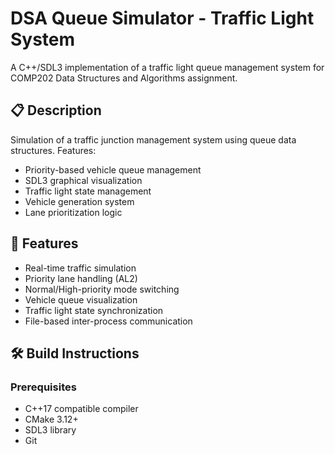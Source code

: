# DSA Queue Simulator - Traffic Light System


A C++/SDL3 implementation of a traffic light queue management system for COMP202 Data Structures and Algorithms assignment.

## 📋 Description
Simulation of a traffic junction management system using queue data structures. Features:
- Priority-based vehicle queue management
- SDL3 graphical visualization
- Traffic light state management
- Vehicle generation system
- Lane prioritization logic

## 🚀 Features
- Real-time traffic simulation
- Priority lane handling (AL2)
- Normal/High-priority mode switching
- Vehicle queue visualization
- Traffic light state synchronization
- File-based inter-process communication

## 🛠️ Build Instructions

### Prerequisites
- C++17 compatible compiler
- CMake 3.12+
- SDL3 library
- Git
